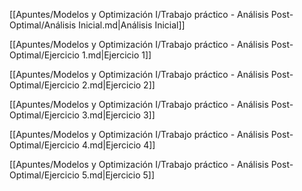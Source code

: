 [[Apuntes/Modelos y Optimización I/Trabajo práctico - Análisis Post-Optimal/Análisis Inicial.md|Análisis Inicial]]

[[Apuntes/Modelos y Optimización I/Trabajo práctico - Análisis Post-Optimal/Ejercicio 1.md|Ejercicio 1]]

[[Apuntes/Modelos y Optimización I/Trabajo práctico - Análisis Post-Optimal/Ejercicio 2.md|Ejercicio 2]]

[[Apuntes/Modelos y Optimización I/Trabajo práctico - Análisis Post-Optimal/Ejercicio 3.md|Ejercicio 3]]

[[Apuntes/Modelos y Optimización I/Trabajo práctico - Análisis Post-Optimal/Ejercicio 4.md|Ejercicio 4]]

[[Apuntes/Modelos y Optimización I/Trabajo práctico - Análisis Post-Optimal/Ejercicio 5.md|Ejercicio 5]]